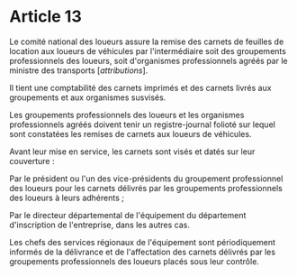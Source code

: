 # Article 13

Le comité national des loueurs assure la remise des carnets de feuilles de location aux loueurs de véhicules par l'intermédiaire soit des groupements professionnels des loueurs, soit d'organismes professionnels agréés par le ministre des transports [*attributions*].

Il tient une comptabilité des carnets imprimés et des carnets livrés aux groupements et aux organismes susvisés.

Les groupements professionnels des loueurs et les organismes professionnels agréés doivent tenir un registre-journal folioté sur lequel sont constatées les remises de carnets aux loueurs de véhicules.

Avant leur mise en service, les carnets sont visés et datés sur leur couverture :

Par le président ou l'un des vice-présidents du groupement professionnel des loueurs pour les carnets délivrés par les groupements professionnels des loueurs à leurs adhérents ;

Par le directeur départemental de l'équipement du département d'inscription de l'entreprise, dans les autres cas.

Les chefs des services régionaux de l'équipement sont périodiquement informés de la délivrance et de l'affectation des carnets délivrés par les groupements professionnels des loueurs placés sous leur contrôle.
